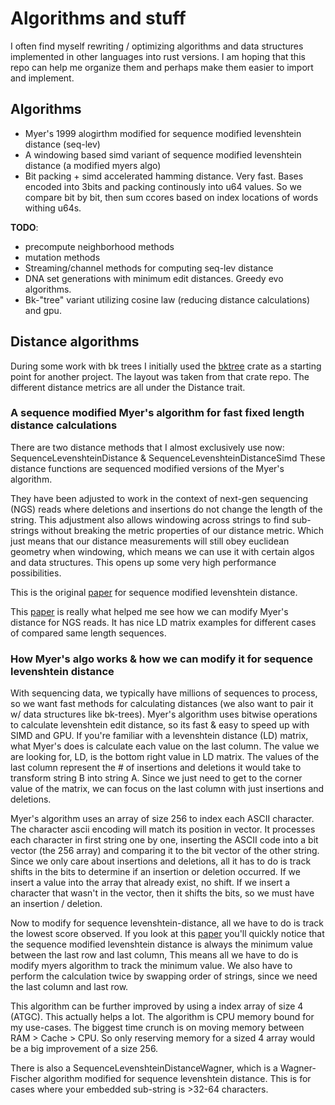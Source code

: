 # Algorithms and stuff
I often find myself rewriting / optimizing algorithms and data structures implemented in other languages into rust versions. I am hoping that this repo can help me organize them and perhaps make them easier to import and implement.

## Algorithms
- Myer's 1999 alogirthm modified for sequence modified levenshtein distance (seq-lev)
- A windowing based simd variant of sequence modified levenshtein distance (a modified myers algo)
- Bit packing + simd accelerated hamming distance. Very fast. Bases encoded into 3bits and packing continously into u64 values. So we compare bit by bit, then sum ccores based on index locations of words withing u64s.

**TODO**:
- precompute neighborhood methods
- mutation methods
- Streaming/channel methods for computing seq-lev distance
- DNA set generations with minimum edit distances. Greedy evo algorithms.
- Bk-"tree" variant utilizing cosine law (reducing distance calculations) and gpu.

## Distance algorithms

During some work with bk trees I initially used the [bktree](https://crates.io/crates/bktree) crate as a starting point for another project. The layout was taken from that crate repo. The different distance metrics are all under the Distance trait.

### A sequence modified Myer's algorithm for fast fixed length distance calculations

There are two distance methods that I almost exclusively use now: SequenceLevenshteinDistance & SequenceLevenshteinDistanceSimd 
These distance functions are sequenced modified versions of the Myer's algorithm. 

They have been adjusted to work in the context of next-gen sequencing (NGS) reads where deletions and insertions do not change the length of the string. This adjustment also allows windowing across strings to find sub-strings without breaking the metric properties of our distance metric. Which just means that our distance measurements will still obey euclidean geometry when windowing, which means we can use it with certain algos and data structures. This opens up some very high performance possibilities.

This is the original [paper](https://www.ncbi.nlm.nih.gov/pmc/articles/PMC3853030/) for sequence modified levenshtein distance.

This [paper](https://www.ncbi.nlm.nih.gov/pmc/articles/PMC10614987/) is really what helped me see how we can modify Myer's distance for NGS reads. It has nice LD matrix examples for different cases of compared same length sequences.

### How Myer's algo works & how we can modify it for sequence levenshtein distance
With sequencing data, we typically have millions of sequences to process, so we want fast methods for calculating distances (we also want to pair it w/ data structures like bk-trees). Myer's algorithm uses bitwise operations to calculate levenshtein edit distance, so its fast & easy to speed up with SIMD and GPU. If you're familiar with a levenshtein distance (LD) matrix, what Myer's does is calculate each value on the last column. The value we are looking for, LD, is the bottom right value in LD matrix. The values of the last column represent the # of insertions and deletions it would take to transform string B into string A. Since we just need to get to the corner value of the matrix, we can focus on the last column with just insertions and deletions.

Myer's algorithm uses an array of size 256 to index each ASCII character. The character ascii encoding will match its position in vector. It processes each character in first string one by one, inserting the ASCII code into a bit vector (the 256 array) and comparing it to the bit vector of the other string. Since we only care about insertions and deletions, all it has to do is track shifts in the bits to determine if an insertion or deletion occurred. If we insert a value into the array that already exist, no shift. If we insert a character that wasn't in the vector, then it shifts the bits, so we must have an insertion / deletion.

Now to modify for sequence levenshtein-distance, all we have to do is track the lowest score observed. If you look at this [paper](https://www.ncbi.nlm.nih.gov/pmc/articles/PMC10614987/) you'll quickly notice that the sequence modified levenshtein distance is always the minimum value between the last row and last column, This means all we have to do is modify myers algorithm to track the minimum value. We also have to perform the calculation twice by swapping order of strings, since we need the last column and last row.

This algorithm can be further improved by using a index array of size 4 (ATGC). This actually helps a lot. The algorithm is CPU memory bound for my use-cases. The biggest time crunch is on moving memory between RAM > Cache > CPU. So only reserving memory for a sized 4 array would be a big improvement of a size 256.

There is also a SequenceLevenshteinDistanceWagner, which is a Wagner-Fischer algorithm modified for sequence levenshtein distance. This is for cases where your embedded sub-string is >32-64 characters.
